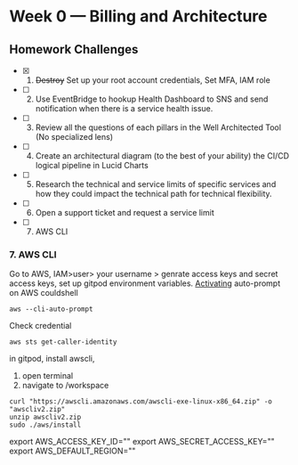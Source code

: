 # Week 0 — Billing and Architecture

## Homework Challenges
- [x] 1. ~~Destroy~~ Set up your root account credentials, Set MFA, IAM role
- [ ] 2. Use EventBridge to hookup Health Dashboard to SNS and send notification when there is a service health issue.
- [ ] 3. Review all the questions of each pillars in the Well Architected Tool (No specialized lens)
- [ ] 4. Create an architectural diagram (to the best of your ability) the CI/CD logical pipeline in Lucid Charts
- [ ] 5. Research the technical and service limits of specific services and how they could impact the technical path for technical flexibility. 
- [ ] 6. Open a support ticket and request a service limit
- [ ] 7. AWS CLI

### 7. AWS CLI

Go to AWS, IAM>user> your username >  genrate access keys and secret access keys, set up gitpod environment variables.
[Activating](https://docs.aws.amazon.com/cli/latest/userguide/cli-usage-parameters-prompting.html#cli-usage-auto-prompt-configure) auto-prompt on AWS couldshell
```shell
aws --cli-auto-prompt
```
Check credential
```shell
aws sts get-caller-identity
```

in gitpod, install awscli,
1. open terminal
2. navigate to /workspace 

```shell
curl "https://awscli.amazonaws.com/awscli-exe-linux-x86_64.zip" -o "awscliv2.zip"
unzip awscliv2.zip
sudo ./aws/install
```
export AWS_ACCESS_KEY_ID=""
export AWS_SECRET_ACCESS_KEY=""
export AWS_DEFAULT_REGION=""

